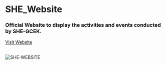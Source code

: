 # SHE_Website

<h3>Official Website to display the activities and events conducted by SHE-GCEK.</h3>

<a href="https://shegcek.github.io">Visit Website</a>
<br>
<br>

![SHE-WEBSITE](https://user-images.githubusercontent.com/47331096/180037004-5a6ed241-0eec-46e3-b70a-04971ae9b30f.png)
